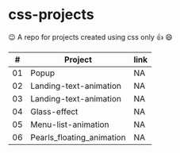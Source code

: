 # css-projects 
😉 A repo for projects created using css only 👍 :smile:


| #     | Project      | link     |
| ------------- | ------------- | -------- |
| 01          | Popup         | NA  |
| 02           | Landing-text-animation         | NA  |
| 03           | Landing-text-animation         | NA  |
| 04           | Glass-effect         | NA  |
| 05           | Menu-list-animation         | NA  |
| 06           | Pearls_floating_animation         | NA  |

